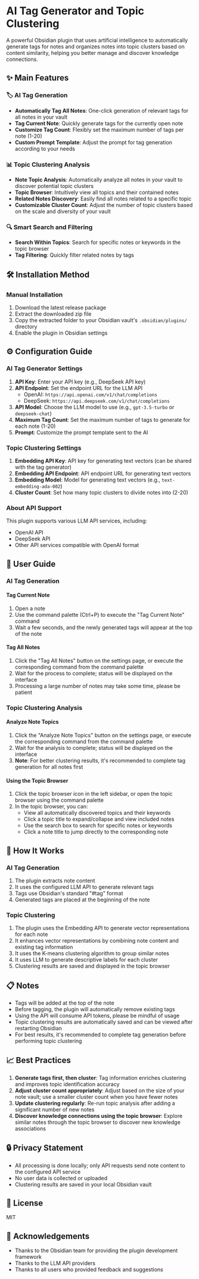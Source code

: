 # AI Tag Generator and Topic Clustering

A powerful Obsidian plugin that uses artificial intelligence to automatically generate tags for notes and organizes notes into topic clusters based on content similarity, helping you better manage and discover knowledge connections.

## ✨ Main Features

### 🏷️ AI Tag Generation
- **Automatically Tag All Notes**: One-click generation of relevant tags for all notes in your vault
- **Tag Current Note**: Quickly generate tags for the currently open note
- **Customize Tag Count**: Flexibly set the maximum number of tags per note (1-20)
- **Custom Prompt Template**: Adjust the prompt for tag generation according to your needs

### 📊 Topic Clustering Analysis
- **Note Topic Analysis**: Automatically analyze all notes in your vault to discover potential topic clusters
- **Topic Browser**: Intuitively view all topics and their contained notes
- **Related Notes Discovery**: Easily find all notes related to a specific topic
- **Customizable Cluster Count**: Adjust the number of topic clusters based on the scale and diversity of your vault

### 🔍 Smart Search and Filtering
- **Search Within Topics**: Search for specific notes or keywords in the topic browser
- **Tag Filtering**: Quickly filter related notes by tags

## 🛠️ Installation Method

### Manual Installation
1. Download the latest release package
2. Extract the downloaded zip file
3. Copy the extracted folder to your Obsidian vault's `.obsidian/plugins/` directory
4. Enable the plugin in Obsidian settings

## ⚙️ Configuration Guide

### AI Tag Generator Settings
1. **API Key**: Enter your API key (e.g., DeepSeek API key)
2. **API Endpoint**: Set the endpoint URL for the LLM API
   - OpenAI: `https://api.openai.com/v1/chat/completions`
   - DeepSeek: `https://api.deepseek.com/v1/chat/completions`
3. **API Model**: Choose the LLM model to use (e.g., `gpt-3.5-turbo` or `deepseek-chat`)
4. **Maximum Tag Count**: Set the maximum number of tags to generate for each note (1-20)
5. **Prompt**: Customize the prompt template sent to the AI

### Topic Clustering Settings
1. **Embedding API Key**: API key for generating text vectors (can be shared with the tag generator)
2. **Embedding API Endpoint**: API endpoint URL for generating text vectors
3. **Embedding Model**: Model for generating text vectors (e.g., `text-embedding-ada-002`)
4. **Cluster Count**: Set how many topic clusters to divide notes into (2-20)

### About API Support
This plugin supports various LLM API services, including:
- OpenAI API
- DeepSeek API
- Other API services compatible with OpenAI format

## 📝 User Guide

### AI Tag Generation

#### Tag Current Note
1. Open a note
2. Use the command palette (Ctrl+P) to execute the "Tag Current Note" command
3. Wait a few seconds, and the newly generated tags will appear at the top of the note

#### Tag All Notes
1. Click the "Tag All Notes" button on the settings page, or execute the corresponding command from the command palette
2. Wait for the process to complete; status will be displayed on the interface
3. Processing a large number of notes may take some time, please be patient

### Topic Clustering Analysis

#### Analyze Note Topics
1. Click the "Analyze Note Topics" button on the settings page, or execute the corresponding command from the command palette
2. Wait for the analysis to complete; status will be displayed on the interface
3. **Note**: For better clustering results, it's recommended to complete tag generation for all notes first

#### Using the Topic Browser
1. Click the topic browser icon in the left sidebar, or open the topic browser using the command palette
2. In the topic browser, you can:
   - View all automatically discovered topics and their keywords
   - Click a topic title to expand/collapse and view included notes
   - Use the search box to search for specific notes or keywords
   - Click a note title to jump directly to the corresponding note

## 🔧 How It Works

### AI Tag Generation
1. The plugin extracts note content
2. It uses the configured LLM API to generate relevant tags
3. Tags use Obsidian's standard "#tag" format
4. Generated tags are placed at the beginning of the note

### Topic Clustering
1. The plugin uses the Embedding API to generate vector representations for each note
2. It enhances vector representations by combining note content and existing tag information
3. It uses the K-means clustering algorithm to group similar notes
4. It uses LLM to generate descriptive labels for each cluster
5. Clustering results are saved and displayed in the topic browser

## 📋 Notes

- Tags will be added at the top of the note
- Before tagging, the plugin will automatically remove existing tags
- Using the API will consume API tokens, please be mindful of usage
- Topic clustering results are automatically saved and can be viewed after restarting Obsidian
- For best results, it's recommended to complete tag generation before performing topic clustering

## 📈 Best Practices

1. **Generate tags first, then cluster**: Tag information enriches clustering and improves topic identification accuracy
2. **Adjust cluster count appropriately**: Adjust based on the size of your note vault; use a smaller cluster count when you have fewer notes
3. **Update clustering regularly**: Re-run topic analysis after adding a significant number of new notes
4. **Discover knowledge connections using the topic browser**: Explore similar notes through the topic browser to discover new knowledge associations

## 🔒 Privacy Statement

- All processing is done locally; only API requests send note content to the configured API service
- No user data is collected or uploaded
- Clustering results are saved in your local Obsidian vault

## 📄 License

MIT

## 🙏 Acknowledgements

- Thanks to the Obsidian team for providing the plugin development framework
- Thanks to the LLM API providers
- Thanks to all users who provided feedback and suggestions 